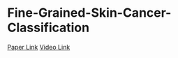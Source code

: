 # Fine-Grained-Skin-Cancer-Classification
[Paper Link](https://www.spiedigitallibrary.org/conference-proceedings-of-spie/12527/125270H/Fine-grained-classification-of-skin-cancer-types-using-deep-neural/10.1117/12.2664153.short?SSO=1) [Video Link](https://www.youtube.com/watch?v=sLGPFF7YK5o)
